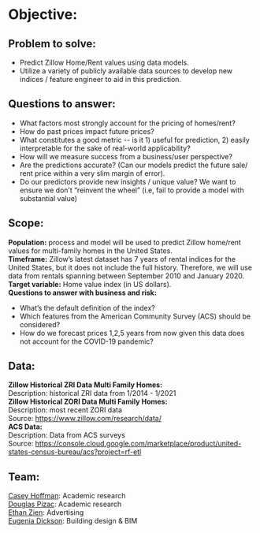 # **Objective:**<br/>
## **Problem to solve:**<br/>
 - Predict Zillow Home/Rent values using data models.<br/>
 - Utilize a variety of publicly available data sources to develop new indices / feature engineer to aid in this prediction.<br/>
## **Questions to answer:**<br/>
- What factors most strongly account for the pricing of homes/rent?<br/>
- How do past prices impact future prices?<br/>
- What constitutes a good metric -- is it 1) useful for prediction, 2) easily interpretable for the sake of real-world applicability?<br/>
- How will we measure success from a business/user perspective?<br/>
- Are the predictions accurate? (Can our models predict the future sale/ rent price within a very slim margin of error).<br/>
- Do our predictors provide new insights / unique value? We want to ensure we don’t “reinvent the wheel” (i.e, fail to provide a model with substantial value)<br/>

## **Scope:**<br/>
**Population:** process and model will be used to predict Zillow home/rent values for multi-family homes in the United States. <br/>
**Timeframe:** Zillow’s latest dataset has 7 years of rental indices for the United States, but it does not include the full history. Therefore, we will use data from rentals spanning between September 2010 and January 2020.<br/>
**Target variable:** Home value index (in US dollars).<br/>
**Questions to answer with business and risk:**<br/>
- What’s the default definition of the index?<br/>
- Which features from the American Community Survey (ACS) should be considered?<br/>
- How do we forecast prices 1,2,5 years from now given this data does not account for the COVID-19 pandemic?<br/>

## **Data:**<br/>
**Zillow Historical ZRI Data Multi Family Homes:**<br/>
Description: historical ZRI data from 1/2014 - 1/2021<br/>
**Zillow Historical ZORI Data Multi Family Homes:**<br/>
Description: most recent ZORI data<br/>
Source: https://www.zillow.com/research/data/<br/>
**ACS Data:**<br/>
Description: Data from ACS surveys<br/>
Source: https://console.cloud.google.com/marketplace/product/united-states-census-bureau/acs?project=rf-etl<br/>

## **Team:**<br/>
[Casey Hoffman](https://github.com/caseyahoffman): Academic research<br/>
[Douglas Pizac](https://github.com/pizacd): Academic research<br/>
[Ethan Zien](https://github.com/ejzien): Advertising<br/>
[Eugenia Dickson](https://github.com/EugeniaDickson): Building design & BIM
